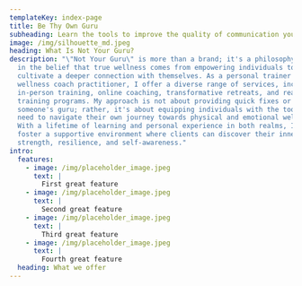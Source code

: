```yaml
---
templateKey: index-page
title: Be Thy Own Guru
subheading: Learn the tools to improve the quality of communication you have with your body
image: /img/silhouette_md.jpeg
heading: What Is Not Your Guru?
description: "\"Not Your Guru\" is more than a brand; it's a philosophy rooted
  in the belief that true wellness comes from empowering individuals to
  cultivate a deeper connection with themselves. As a personal trainer and
  wellness coach practitioner, I offer a diverse range of services, including
  in-person training, online coaching, transformative retreats, and ready-made
  training programs. My approach is not about providing quick fixes or being
  someone's guru; rather, it's about equipping individuals with the tools they
  need to navigate their own journey towards physical and emotional well-being.
  With a lifetime of learning and personal experience in both realms, I aim to
  foster a supportive environment where clients can discover their inner
  strength, resilience, and self-awareness."
intro:
  features:
    - image: /img/placeholder_image.jpeg
      text: |
        First great feature
    - image: /img/placeholder_image.jpeg
      text: |
        Second great feature
    - image: /img/placeholder_image.jpeg
      text: |
        Third great feature
    - image: /img/placeholder_image.jpeg
      text: |
        Fourth great feature
  heading: What we offer
---
```

